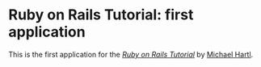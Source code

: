 # Ruby on Rails Tutorial: first application

This is the first application for the [*Ruby on Rails Tutorial*](http://railstutotial.org/) by [Michael Hartl](http://michaelhartl.com/).